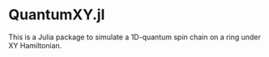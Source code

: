 # QuantumXY.jl
This is a Julia package to simulate a 1D-quantum spin chain on a ring under XY Hamiltonian. 
